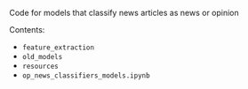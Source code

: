 Code for models that classify news articles as news or opinion

Contents:
* `feature_extraction`
* `old_models`
* `resources`
* `op_news_classifiers_models.ipynb`

